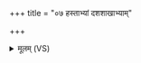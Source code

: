 +++
title = "०७ हस्ताभ्यां दशशाखाभ्याम्"

+++
<details><summary>मूलम् (VS)</summary>

हस्ता॑भ्यां॒ दश॑शाखाभ्यां जि॒ह्वा वा॒चः पु॑रोग॒वी।  
अ॑नामयि॒त्नुभ्यां॒ हस्ता॑भ्यां॒ ताभ्यां॑ त्वा॒भि मृ॑शामसि ॥
</details>